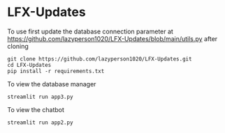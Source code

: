 # LFX-Updates

To use first update the database connection parameter at https://github.com/lazyperson1020/LFX-Updates/blob/main/utils.py after cloning
```
git clone https://github.com/lazyperson1020/LFX-Updates.git
cd LFX-Updates
pip install -r requirements.txt
```
To view the database manager
```
streamlit run app3.py
```
To view the chatbot
```
streamlit run app2.py
```


